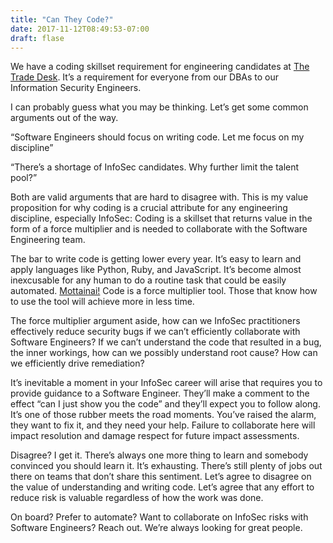 ```yaml
---
title: "Can They Code?"
date: 2017-11-12T08:49:53-07:00
draft: flase
---
```


We have a coding skillset requirement for engineering candidates at [The Trade Desk](https://www.glassdoor.com/Overview/Working-at-The-Trade-Desk-EI_IE779832.11,25.htm). It’s a requirement for everyone from our DBAs to our Information Security Engineers. 

I can probably guess what you may be thinking. Let’s get some common arguments out of the way. 

“Software Engineers should focus on writing code. Let me focus on my discipline”

“There’s a shortage of InfoSec candidates. Why further limit the talent pool?”

Both are valid arguments that are hard to disagree with. This is my value proposition for why coding is a crucial attribute for any engineering discipline, especially InfoSec: Coding is a skillset that returns value in the form of a force multiplier and is needed to collaborate with the Software Engineering team. 

The bar to write code is getting lower every year. It’s easy to learn and apply languages like Python, Ruby, and JavaScript. It’s become almost inexcusable for any human to do a routine task that could be easily automated. [Mottainai!](https://en.wikipedia.org/wiki/Mottainai) Code is a force multiplier tool. Those that know how to use the tool will achieve more in less time. 

The force multiplier argument aside, how can we InfoSec practitioners effectively reduce security bugs if we can’t efficiently collaborate with Software Engineers? If we can’t understand the code that resulted in a bug, the inner workings, how can we possibly understand root cause? How can we efficiently drive remediation?

It’s inevitable a moment in your InfoSec career will arise that requires you to provide guidance to a Software Engineer. They’ll make a comment to the effect “can I just show you the code” and they’ll expect you to follow along. It’s one of those rubber meets the road moments. You’ve raised the alarm, they want to fix it, and they need your help. Failure to collaborate here will impact resolution and damage respect for future impact assessments. 

Disagree? I get it. There’s always one more thing to learn and somebody convinced you should learn it. It’s exhausting. There’s still plenty of jobs out there on teams that don’t share this sentiment. Let’s agree to disagree on the value of understanding and writing code. Let’s agree that any effort to reduce risk is valuable regardless of how the work was done. 

On board? Prefer to automate? Want to collaborate on InfoSec risks with Software Engineers? Reach out. We’re always looking for great people. 


